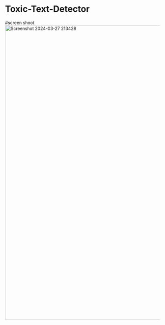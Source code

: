 # Toxic-Text-Detector 
#screen shoot
<img width="960" alt="Screenshot 2024-03-27 213428" src="https://github.com/subhamchatterjee21/Toxic-Text-Detector/assets/115694169/6b57b186-e915-42e1-ad6b-533a28906911">
